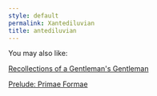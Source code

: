 ```yaml
---
style: default
permalink: Xantediluvian
title: antediluvian
---
```

You may also like:

[Recollections of a Gentleman's Gentleman](http://scp-wiki.net/recollections-of-a-gentleman-s-gentleman)

[Prelude: Primae Formae](http://scp-wiki.net/primae-formae)

